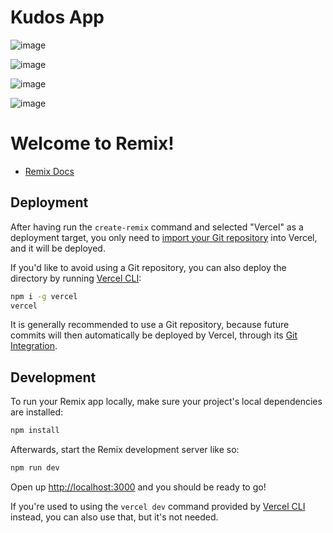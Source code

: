 # Kudos App

![image](https://user-images.githubusercontent.com/7644111/168410154-e3ac6f72-a54c-4218-97de-8069457dc12c.png)

![image](https://user-images.githubusercontent.com/7644111/168407111-5bc3bab9-48d4-4ac9-830e-0b4393406de5.png)

![image](https://user-images.githubusercontent.com/7644111/171971816-eabbf5ce-8882-430e-8ee7-74d342b0b4c6.png)

![image](https://user-images.githubusercontent.com/7644111/171971874-b4844227-dbf9-446e-bd53-5fdcc46f10a3.png)


# Welcome to Remix!

- [Remix Docs](https://remix.run/docs)

## Deployment

After having run the `create-remix` command and selected "Vercel" as a deployment target, you only need to [import your Git repository](https://vercel.com/new) into Vercel, and it will be deployed.

If you'd like to avoid using a Git repository, you can also deploy the directory by running [Vercel CLI](https://vercel.com/cli):

```sh
npm i -g vercel
vercel
```

It is generally recommended to use a Git repository, because future commits will then automatically be deployed by Vercel, through its [Git Integration](https://vercel.com/docs/concepts/git).

## Development

To run your Remix app locally, make sure your project's local dependencies are installed:

```sh
npm install
```

Afterwards, start the Remix development server like so:

```sh
npm run dev
```

Open up [http://localhost:3000](http://localhost:3000) and you should be ready to go!

If you're used to using the `vercel dev` command provided by [Vercel CLI](https://vercel.com/cli) instead, you can also use that, but it's not needed.
